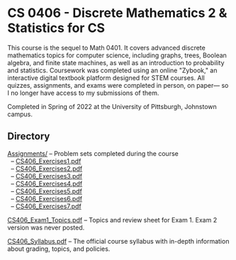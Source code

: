 # CS 0406 - Discrete Mathematics 2 & Statistics for CS

This course is the sequel to Math 0401. It covers advanced discrete mathematics topics for computer science, including graphs, trees, Boolean algebra, and finite state machines, as well as an introduction to probability and statistics. Coursework was completed using an online "Zybook," an interactive digital textbook platform designed for STEM courses. All quizzes, assignments, and exams were completed in person, on paper— so I no longer have access to my submissions of them.

Completed in Spring of 2022 at the University of Pittsburgh, Johnstown campus.

## Directory

[Assignments/](Assignments) – Problem sets  completed during the course  
  &nbsp;&nbsp;– [CS406_Exercises1.pdf](Assignments/CS406_Exercises1.pdf)  
  &nbsp;&nbsp;– [CS406_Exercises2.pdf](Assignments/CS406_Exercises2.pdf)  
  &nbsp;&nbsp;– [CS406_Exercises3.pdf](Assignments/CS406_Exercises3.pdf)  
  &nbsp;&nbsp;– [CS406_Exercises4.pdf](Assignments/CS406_Exercises4.pdf)  
  &nbsp;&nbsp;– [CS406_Exercises5.pdf](Assignments/CS406_Exercises5.pdf)  
  &nbsp;&nbsp;– [CS406_Exercises6.pdf](Assignments/CS406_Exercises6.pdf)  
  &nbsp;&nbsp;– [CS406_Exercises7.pdf](Assignments/CS406_Exercises7.pdf)

[CS406_Exam1_Topics.pdf](CS406_Exam1_Topics.pdf) – Topics and review sheet for Exam 1. Exam 2 version was never posted.

[CS406_Syllabus.pdf](CS406_Syllabus.pdf) – The official course syllabus with in-depth information about grading, topics, and policies.
